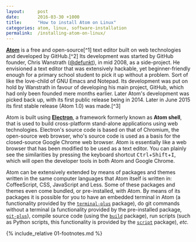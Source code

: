 ```yaml
---
layout:     post
date:       2016-03-30 +1000
title:      "How to install Atom on Linux"
categories: atom, linux, software-installation
permalink:  /installing-atom-on-linux/
---
```


[**Atom**](https://atom.io) is a free and open-source[^1] text editor built on web technologies and developed by GitHub.[^2] Its development was started by GitHub founder, Chris Wanstrath ([@defunkt](http://github.com/defunkt)), in mid 2008, as a side-project. He envisioned a text editor that was extensively hackable, yet beginner-friendly enough for a primary school student to pick it up without a problem. Sort of like the love-child of GNU Emacs and Notepad. Its development was put on hold by Wanstrath in favour of developing his main project, GitHub, which had only been founded mere months earlier. Later Atom's development was picked back up, with its first public release being in 2014. Later in June 2015 its first stable release (Atom 1.0) was made.[^3]

Atom is built using [**Electron**](https://electron.atom.io), a framework formerly known as **Atom shell**, that is used to build cross-platform stand-alone applications using web technologies. Electron's source code is based on that of Chromium, the open-source web browser, who's source code is used as a basis for the closed-source Google Chrome web browser. Atom is essentially like a web browser that has been modified to be used as a text editor. You can plainly see the similarities by pressing the keyboard shortcut <kbd>Ctrl</kbd>+<kbd>Shift</kbd>+<kbd>I</kbd>, which will open the developer tools in both Atom and Google Chrome.

Atom can be extensively extended by means of packages and themes written in the same computer languages that Atom itself is written in: CoffeeScript, CSS, JavaScript and Less. Some of these packages and themes even come bundled, or pre-installed, with Atom. By means of its packages it is possible for you to have an embedded terminal in Atom (a functionality provided by the [`terminal-plus`](https://atom.io/packages/terminal-plus) package), do git commands without a terminal (a functionality provided by the pre-installed package, [`git-plus`](https://atom.io/packages/git-plus)), compile source code (using the [`build`](https://atom.io/packages/build) package), run scripts (such as Python scripts, this functionality is provided by the [`script`](https://atom.io/packages/script) package), *etc.* 

{% include_relative 01-footnotes.md %}
